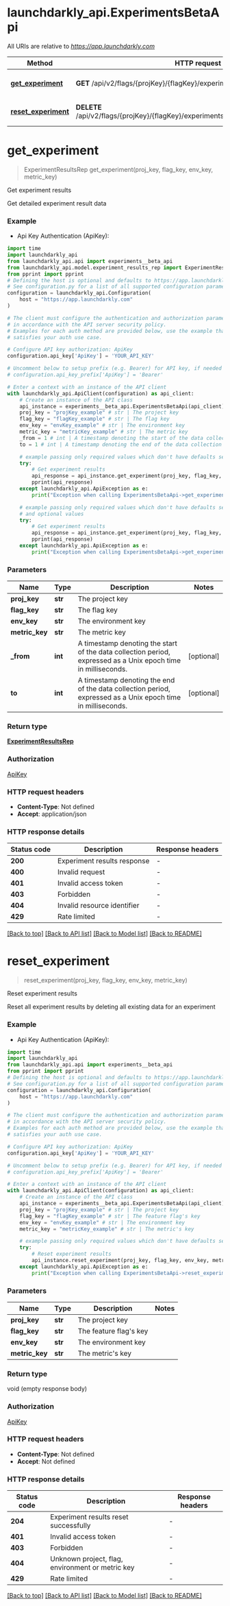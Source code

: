 # launchdarkly_api.ExperimentsBetaApi

All URIs are relative to *https://app.launchdarkly.com*

Method | HTTP request | Description
------------- | ------------- | -------------
[**get_experiment**](ExperimentsBetaApi.md#get_experiment) | **GET** /api/v2/flags/{projKey}/{flagKey}/experiments/{envKey}/{metricKey} | Get experiment results
[**reset_experiment**](ExperimentsBetaApi.md#reset_experiment) | **DELETE** /api/v2/flags/{projKey}/{flagKey}/experiments/{envKey}/{metricKey}/results | Reset experiment results


# **get_experiment**
> ExperimentResultsRep get_experiment(proj_key, flag_key, env_key, metric_key)

Get experiment results

Get detailed experiment result data

### Example

* Api Key Authentication (ApiKey):

```python
import time
import launchdarkly_api
from launchdarkly_api.api import experiments__beta_api
from launchdarkly_api.model.experiment_results_rep import ExperimentResultsRep
from pprint import pprint
# Defining the host is optional and defaults to https://app.launchdarkly.com
# See configuration.py for a list of all supported configuration parameters.
configuration = launchdarkly_api.Configuration(
    host = "https://app.launchdarkly.com"
)

# The client must configure the authentication and authorization parameters
# in accordance with the API server security policy.
# Examples for each auth method are provided below, use the example that
# satisfies your auth use case.

# Configure API key authorization: ApiKey
configuration.api_key['ApiKey'] = 'YOUR_API_KEY'

# Uncomment below to setup prefix (e.g. Bearer) for API key, if needed
# configuration.api_key_prefix['ApiKey'] = 'Bearer'

# Enter a context with an instance of the API client
with launchdarkly_api.ApiClient(configuration) as api_client:
    # Create an instance of the API class
    api_instance = experiments__beta_api.ExperimentsBetaApi(api_client)
    proj_key = "projKey_example" # str | The project key
    flag_key = "flagKey_example" # str | The flag key
    env_key = "envKey_example" # str | The environment key
    metric_key = "metricKey_example" # str | The metric key
    _from = 1 # int | A timestamp denoting the start of the data collection period, expressed as a Unix epoch time in milliseconds. (optional)
    to = 1 # int | A timestamp denoting the end of the data collection period, expressed as a Unix epoch time in milliseconds. (optional)

    # example passing only required values which don't have defaults set
    try:
        # Get experiment results
        api_response = api_instance.get_experiment(proj_key, flag_key, env_key, metric_key)
        pprint(api_response)
    except launchdarkly_api.ApiException as e:
        print("Exception when calling ExperimentsBetaApi->get_experiment: %s\n" % e)

    # example passing only required values which don't have defaults set
    # and optional values
    try:
        # Get experiment results
        api_response = api_instance.get_experiment(proj_key, flag_key, env_key, metric_key, _from=_from, to=to)
        pprint(api_response)
    except launchdarkly_api.ApiException as e:
        print("Exception when calling ExperimentsBetaApi->get_experiment: %s\n" % e)
```


### Parameters

Name | Type | Description  | Notes
------------- | ------------- | ------------- | -------------
 **proj_key** | **str**| The project key |
 **flag_key** | **str**| The flag key |
 **env_key** | **str**| The environment key |
 **metric_key** | **str**| The metric key |
 **_from** | **int**| A timestamp denoting the start of the data collection period, expressed as a Unix epoch time in milliseconds. | [optional]
 **to** | **int**| A timestamp denoting the end of the data collection period, expressed as a Unix epoch time in milliseconds. | [optional]

### Return type

[**ExperimentResultsRep**](ExperimentResultsRep.md)

### Authorization

[ApiKey](../README.md#ApiKey)

### HTTP request headers

 - **Content-Type**: Not defined
 - **Accept**: application/json


### HTTP response details

| Status code | Description | Response headers |
|-------------|-------------|------------------|
**200** | Experiment results response |  -  |
**400** | Invalid request |  -  |
**401** | Invalid access token |  -  |
**403** | Forbidden |  -  |
**404** | Invalid resource identifier |  -  |
**429** | Rate limited |  -  |

[[Back to top]](#) [[Back to API list]](../README.md#documentation-for-api-endpoints) [[Back to Model list]](../README.md#documentation-for-models) [[Back to README]](../README.md)

# **reset_experiment**
> reset_experiment(proj_key, flag_key, env_key, metric_key)

Reset experiment results

Reset all experiment results by deleting all existing data for an experiment

### Example

* Api Key Authentication (ApiKey):

```python
import time
import launchdarkly_api
from launchdarkly_api.api import experiments__beta_api
from pprint import pprint
# Defining the host is optional and defaults to https://app.launchdarkly.com
# See configuration.py for a list of all supported configuration parameters.
configuration = launchdarkly_api.Configuration(
    host = "https://app.launchdarkly.com"
)

# The client must configure the authentication and authorization parameters
# in accordance with the API server security policy.
# Examples for each auth method are provided below, use the example that
# satisfies your auth use case.

# Configure API key authorization: ApiKey
configuration.api_key['ApiKey'] = 'YOUR_API_KEY'

# Uncomment below to setup prefix (e.g. Bearer) for API key, if needed
# configuration.api_key_prefix['ApiKey'] = 'Bearer'

# Enter a context with an instance of the API client
with launchdarkly_api.ApiClient(configuration) as api_client:
    # Create an instance of the API class
    api_instance = experiments__beta_api.ExperimentsBetaApi(api_client)
    proj_key = "projKey_example" # str | The project key
    flag_key = "flagKey_example" # str | The feature flag's key
    env_key = "envKey_example" # str | The environment key
    metric_key = "metricKey_example" # str | The metric's key

    # example passing only required values which don't have defaults set
    try:
        # Reset experiment results
        api_instance.reset_experiment(proj_key, flag_key, env_key, metric_key)
    except launchdarkly_api.ApiException as e:
        print("Exception when calling ExperimentsBetaApi->reset_experiment: %s\n" % e)
```


### Parameters

Name | Type | Description  | Notes
------------- | ------------- | ------------- | -------------
 **proj_key** | **str**| The project key |
 **flag_key** | **str**| The feature flag&#39;s key |
 **env_key** | **str**| The environment key |
 **metric_key** | **str**| The metric&#39;s key |

### Return type

void (empty response body)

### Authorization

[ApiKey](../README.md#ApiKey)

### HTTP request headers

 - **Content-Type**: Not defined
 - **Accept**: Not defined


### HTTP response details

| Status code | Description | Response headers |
|-------------|-------------|------------------|
**204** | Experiment results reset successfully |  -  |
**401** | Invalid access token |  -  |
**403** | Forbidden |  -  |
**404** | Unknown project, flag, environment or metric key |  -  |
**429** | Rate limited |  -  |

[[Back to top]](#) [[Back to API list]](../README.md#documentation-for-api-endpoints) [[Back to Model list]](../README.md#documentation-for-models) [[Back to README]](../README.md)

